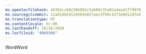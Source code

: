 ```yaml
---
ms.openlocfilehash: 44363ccb8230b892c5ab09c35a02a4ea41ff9976
ms.sourcegitcommit: 11a61db54119503e82faec5f99c4273e8d1247e5
ms.translationtype: HT
ms.contentlocale: hr-HR
ms.lasthandoff: 10/16/2020
ms.locfileid: "4069366"
---
```

<span data-ttu-id="45433-101">Word</span><span class="sxs-lookup"><span data-stu-id="45433-101">Word</span></span>